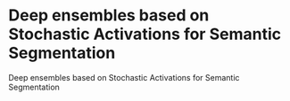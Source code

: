 # Deep ensembles based on Stochastic Activations for Semantic Segmentation
Deep ensembles based on Stochastic Activations for Semantic Segmentation
